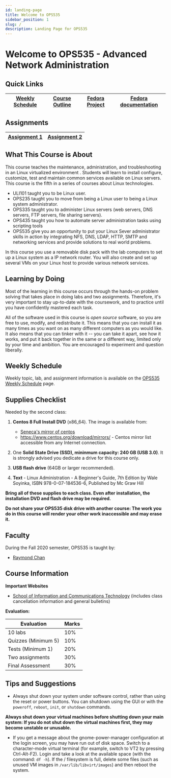 ```yaml
---
id: landing-page
title: Welcome to OPS535
sidebar_position: 1
slug: /
description: Landing Page for OPS535
---
```


# Welcome to OPS535 - Advanced Network Administration

## Quick Links

| [Weekly Schedule](./weekly-schedule.md) | [Course Outline](https://scs.senecac.on.ca/course/ops535) | [Fedora Project](http://fedoraproject.org/) | [Fedora documentation](http://docs.fedoraproject.org/) |
| --- | --- | --- | --- |

## Assignments

| [Assignment 1](/B-Assignments/assignment1.md) | [Assignment 2](/B-Assignments/assignment2.md) |
| --- | --- |

## What This Course is About

This course teaches the maintenance, administration, and troubleshooting in an Linux virtualized environment . Students will learn to install configure, customize, test and maintain common services available on Linux servers. This course is the fifth in a series of courses about Linux technologies.

- ULI101 taught you to be Linux user.
- OPS235 taught you to move from being a Linux user to being a Linux system administrator.
- OPS335 taught you to administer Linux servers (web servers, DNS servers, FTP servers, file sharing servers).
- OPS435 taught you how to automate server administration tasks using scripting tools
- OPS535 give you an opportunity to put your Linux Sever administrator skills in action by integrating NFS, DNS, LDAP, HTTP, SMTP and networking services and provide solutions to real world problems.

In this course you use a removable disk pack with the lab computers to set up a Linux system as a IP network router. You will also create and set up several VMs on your Linux host to provide various network services.

## Learning by Doing

Most of the learning in this course occurs through the hands-on problem solving that takes place in doing labs and two assignments. Therefore, it's very important to stay up-to-date with the coursework, and to practice until you have confidently mastered each task.

All of the software used in this course is _open source_ software, so you are free to use, modify, and redistribute it. This means that you can install it as many times as you want on as many different computers as you would like. It also means that you can tinker with it -- you can take it apart, see how it works, and put it back together in the same or a different way, limited only by your time and ambition. You are encouraged to experiment and question liberally.

## Weekly Schedule

Weekly topic, lab, and assignment information is available on the [OPS535 Weekly Schedule](./weekly-schedule.md) page.

## Supplies Checklist

Needed by the second class:

  1. **Centos 8 Full Install DVD** (x86_64). The image is available from:

      - [Seneca's mirror of centos](https://mirror.senecacollege.ca/centos/8/isos/x86_64/CentOS-8.2.2004-x86_64-dvd1.iso)
      - https://www.centos.org/download/mirrors/ - Centos mirror list accessible from any Internet connection.

  2. One **Solid State Drive (SSD), mininmum capacity: 240 GB (USB 3.0)**. It is strongly advised you dedicate a drive for this course only.
  3. **USB flash drive** (64GB or larger recommended).
  4. **Text** - Linux Administration - A Beginner's Guide, 7th Edition by Wale Soyinka, ISBN 978-0-07-184536-6, Published by Mc Graw Hill

**Bring all of these supplies to each class. Even after installation, the installation DVD and flash drive may be required.**

**Do not share your OPS535 disk drive with another course: The work you do in this course will render your other work inaccessible and may erase it.**

## Faculty

During the Fall 2020 semester, OPS535 is taught by:

- [Raymond Chan](https://matrix.senecacollege.ca/~raymond.chan)

## Course Information

**Important Websites**

- [School of Information and Communications Technology](https://ict.senecacollege.ca/students/home) (includes class cancellation information and general bulletins)

**Evaluation:**

| Evaluation | Marks |
| --- | --- |
| 10 labs | 10% |
| Quizzes (Minimum 5) | 10% |
| Tests (Minimum 1) | 20% |
| Two assignments | 30% |
| Final Assessment | 30% |

## Tips and Suggestions

- Always shut down your system under software control, rather than using the reset or power buttons. You can shutdown using the GUI or with the `poweroff`, `reboot`, `init`, or `shutdown` commands.

**Always shut down your virtual machines before shutting down your main system: If you do not shut down the virtual machines first, they may become unstable or unusable.**

- If you get a message about the gnome-power-manager configuration at the login screen, you may have run out of disk space. Switch to a character-mode virtual terminal (for example, switch to VT2 by pressing Ctrl-Alt-F2). Login and take a look at the available space (with the command: `df -h`). If the / filesystem is full, delete some files (such as unused VM images in `/var/lib/libvirt/images`) and then reboot the system.
